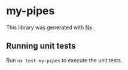 # my-pipes

This library was generated with [Nx](https://nx.dev).


## Running unit tests

Run `nx test my-pipes` to execute the unit tests.

